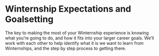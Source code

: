 # Winternship Expectations and Goalsetting

The key to making the most of your Winternship experience is knowing what you’re going to do, and how it fits into your larger career goals. We’ll work with each other to help identify what it is we want to learn from Winternships, and the step by step process to getting there. 
